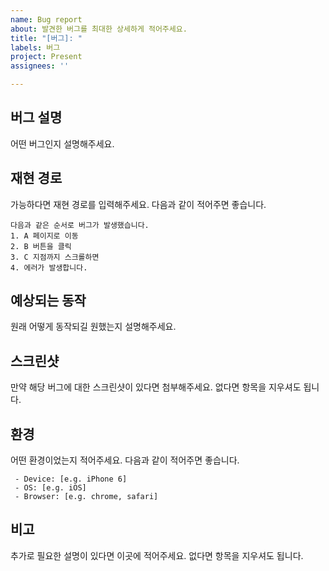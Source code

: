```yaml
---
name: Bug report
about: 발견한 버그를 최대한 상세하게 적어주세요.
title: "[버그]: "
labels: 버그
project: Present
assignees: ''

---
```


## 버그 설명
어떤 버그인지 설명해주세요.

## 재현 경로
가능하다면 재현 경로를 입력해주세요. 다음과 같이 적어주면 좋습니다.
```
다음과 같은 순서로 버그가 발생했습니다.
1. A 페이지로 이동
2. B 버튼을 클릭
3. C 지점까지 스크롤하면
4. 에러가 발생합니다.
```

## 예상되는 동작
원래 어떻게 동작되길 원했는지 설명해주세요.

## 스크린샷
만약 해당 버그에 대한 스크린샷이 있다면 첨부해주세요. 없다면 항목을 지우셔도 됩니다.

## 환경
어떤 환경이었는지 적어주세요. 다음과 같이 적어주면 좋습니다.
```
 - Device: [e.g. iPhone 6]
 - OS: [e.g. iOS]
 - Browser: [e.g. chrome, safari]
```

## 비고
추가로 필요한 설명이 있다면 이곳에 적어주세요. 없다면 항목을 지우셔도 됩니다.

